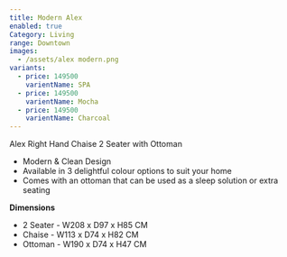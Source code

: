```yaml
---
title: Modern Alex
enabled: true
Category: Living
range: Downtown
images:
  - /assets/alex modern.png
variants:
  - price: 149500
    varientName: SPA
  - price: 149500
    varientName: Mocha
  - price: 149500
    varientName: Charcoal
---
```

Alex Right Hand Chaise 2 Seater with Ottoman

* Modern & Clean Design
* Available in 3 delightful colour options to suit your home
* Comes with an ottoman that can be used as a sleep solution or extra seating



**Dimensions**
* 2 Seater - W208 x D97 x H85 CM
* Chaise - W113 x D74 x H82 CM
* Ottoman - W190 x D74 x H47 CM